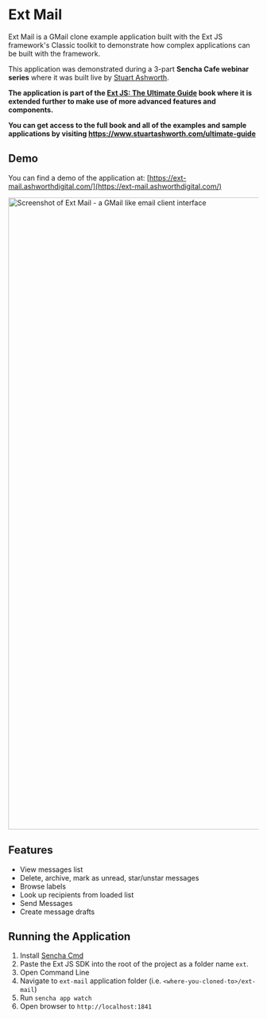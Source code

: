 # Ext Mail

Ext Mail is a GMail clone example application built with the Ext JS framework's Classic toolkit to demonstrate how complex applications can be built with the framework.

This application was demonstrated during a 3-part **Sencha Cafe webinar series** where it was built live by [Stuart Ashworth](https://www.stuartashworth.com).

**The application is part of the [Ext JS: The Ultimate Guide](https://www.stuartashworth.com/ultimate-guide) book where it is extended further to make use of more advanced features and components.**

**You can get access to the full book and all of the examples and sample applications by visiting https://www.stuartashworth.com/ultimate-guide**

## Demo

You can find a demo of the application at: [https://ext-mail.ashworthdigital.com/](https://ext-mail.ashworthdigital.com/)

<img width="1271" alt="Screenshot of Ext Mail - a GMail like email client interface" src="https://user-images.githubusercontent.com/917319/153291635-505998d4-b375-4940-bb01-0dfbbdb62325.png">

## Features

- View messages list
- Delete, archive, mark as unread, star/unstar messages
- Browse labels
- Look up recipients from loaded list
- Send Messages
- Create message drafts

## Running the Application

1. Install [Sencha Cmd](https://www.sencha.com/products/extjs/cmd-download/)
2. Paste the Ext JS SDK into the root of the project as a folder name `ext`.
3. Open Command Line
4. Navigate to `ext-mail` application folder (i.e. `<where-you-cloned-to>/ext-mail`)
5. Run `sencha app watch`
6. Open browser to `http://localhost:1841`
